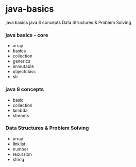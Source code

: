 # java-basics
java basics
java 8 concepts
Data Structures & Problem Solving


### java basics - core
+   array
+   basics
+   collection
+   generics
+   immutable
+   objectclass
+   str


### java 8 concepts
+   basic
+   collection
+   lambda
+   streams

### Data Structures & Problem Solving
+   array
+   linklist
+   number
+   recursion
+   string